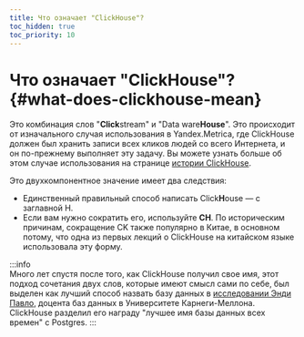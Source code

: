```yaml
---
title: Что означает "ClickHouse"?
toc_hidden: true
toc_priority: 10
---
```



# Что означает "ClickHouse"? {#what-does-clickhouse-mean}

Это комбинация слов "**Click**stream" и "Data ware**House**". Это происходит от изначального случая использования в Yandex.Metrica, где ClickHouse должен был хранить записи всех кликов людей со всего Интернета, и он по-прежнему выполняет эту задачу. Вы можете узнать больше об этом случае использования на странице [истории ClickHouse](../../about-us/history.md).

Это двухкомпонентное значение имеет два следствия:

- Единственный правильный способ написать Click**H**ouse — с заглавной H.
- Если вам нужно сократить его, используйте **CH**. По историческим причинам, сокращение CK также популярно в Китае, в основном потому, что одна из первых лекций о ClickHouse на китайском языке использовала эту форму.

:::info    
Много лет спустя после того, как ClickHouse получил свое имя, этот подход сочетания двух слов, которые имеют смысл сами по себе, был выделен как лучший способ назвать базу данных в [исследовании Энди Павло](https://www.cs.cmu.edu/~pavlo/blog/2020/03/on-naming-a-database-management-system.html), доцента баз данных в Университете Карнеги-Меллона. ClickHouse разделил его награду "лучшее имя базы данных всех времен" с Postgres.
:::
